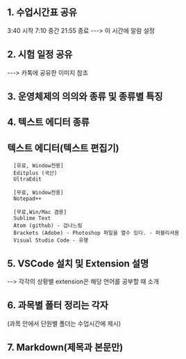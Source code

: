## 1. 수업시간표 공유
   3:40 시작
   7:10 중간
   21:55 종료
   ---> 이 시간에 알람 설정

## 2. 시험 일정 공유
   ---> 카톡에 공유한 이미지 참조
   
## 3. 운영체제의 의의와 종류 및 종류별 특징

## 4. 텍스트 에디터 종류
   텍스트 에디터(텍스트 편집기)
-------------------------------------------

      [유료, Window전용]
      Editplus (국산)
      UltraEdit

      [무료, Window전용]
      Notepad++

      [무료,Win/Mac 겸용]
      Sublime Text 
      Atom (github) - 겁나느림
      Brackets (Adobe) - Photoshop 파일을 열수 있다. - 퍼블리셔용
      Visual Studio Code - 유행

## 5. VSCode 설치 및 Extension 설명
   --> 각각의 상황별 extension은 해당 언어를 공부할 때 소개

## 6. 과목별 폴터 정리는 각자
   (과목 안에서 단원별 폴더는 수업시간에 제시) 

## 7. Markdown(제목과 본문만)